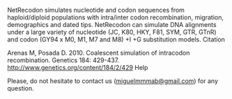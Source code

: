 NetRecodon simulates nucleotide and codon sequences from haploid/diploid populations with intra/inter codon recombination, migration, demographics and dated tips. NetRecodon can simulate DNA alignments under a large variety of nucleotide (JC, K80, HKY, F81, SYM, GTR, GTnR) and codon (GY94 x M0, M1, M7 and M8) +I +G substitution models.
Citation

Arenas M, Posada D. 2010. Coalescent simulation of intracodon recombination. Genetics 184: 429-437. http://www.genetics.org/content/184/2/429
Help

Please, do not hesitate to contact us (miguelmmmab@gmail.com) for any question. 
